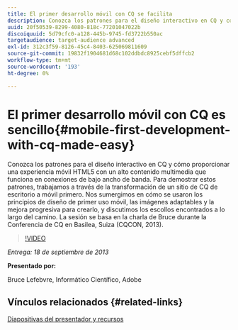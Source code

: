 ```yaml
---
title: El primer desarrollo móvil con CQ se facilita
description: Conozca los patrones para el diseño interactivo en CQ y cómo proporcionar una experiencia móvil HTML5 con un alto contenido multimedia que funciona en conexiones de bajo ancho de banda. Para demostrar estos patrones, trabajamos a través de la transformación de un sitio de CQ de escritorio a móvil primero. Nos sumergimos en cómo se usaron los principios de diseño de primer uso móvil, las imágenes adaptables y la mejora progresiva para crearlo, y discutimos los escollos encontrados a lo largo del camino. La sesión se basa en la charla de Bruce durante la Conferencia de CQ en Basilea, Suiza (CQCON, 2013).
uuid: 20f50539-8299-4080-818c-77201047022b
discoiquuid: 5d79cfc0-a128-445b-9745-fd3722b550ac
targetaudience: target-audience advanced
exl-id: 312c3f59-8126-45c4-8403-625069811609
source-git-commit: 19832f1904681d68c102ddbdc8925cebf5dffcb2
workflow-type: tm+mt
source-wordcount: '193'
ht-degree: 0%

---
```


# El primer desarrollo móvil con CQ es sencillo{#mobile-first-development-with-cq-made-easy}

Conozca los patrones para el diseño interactivo en CQ y cómo proporcionar una experiencia móvil HTML5 con un alto contenido multimedia que funciona en conexiones de bajo ancho de banda. Para demostrar estos patrones, trabajamos a través de la transformación de un sitio de CQ de escritorio a móvil primero. Nos sumergimos en cómo se usaron los principios de diseño de primer uso móvil, las imágenes adaptables y la mejora progresiva para crearlo, y discutimos los escollos encontrados a lo largo del camino. La sesión se basa en la charla de Bruce durante la Conferencia de CQ en Basilea, Suiza (CQCON, 2013).

>[!VIDEO](https://video.tv.adobe.com/v/19572/?quality=9)

*Entrega: 18 de septiembre de 2013*

**Presentado por:**

Bruce Lefebvre, Informático Científico, Adobe

## Vínculos relacionados {#related-links}

[Diapositivas del presentador y recursos](http://brucelefebvre.com/blog/2013/09/18/cq-gems-mobile-first-development/)

